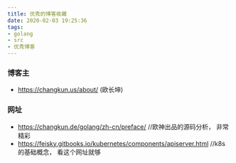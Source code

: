 ```yaml
---
title: 优秀的博客收藏
date: 2020-02-03 19:25:36
tags:
- golang
- src
- 优秀博客
---
```


### 博客主
- https://changkun.us/about/ (欧长坤)

### 网址
- https://changkun.de/golang/zh-cn/preface/ //欧神出品的源码分析， 非常精彩
- https://feisky.gitbooks.io/kubernetes/components/apiserver.html     //k8s的基础概念， 看这个网址就够